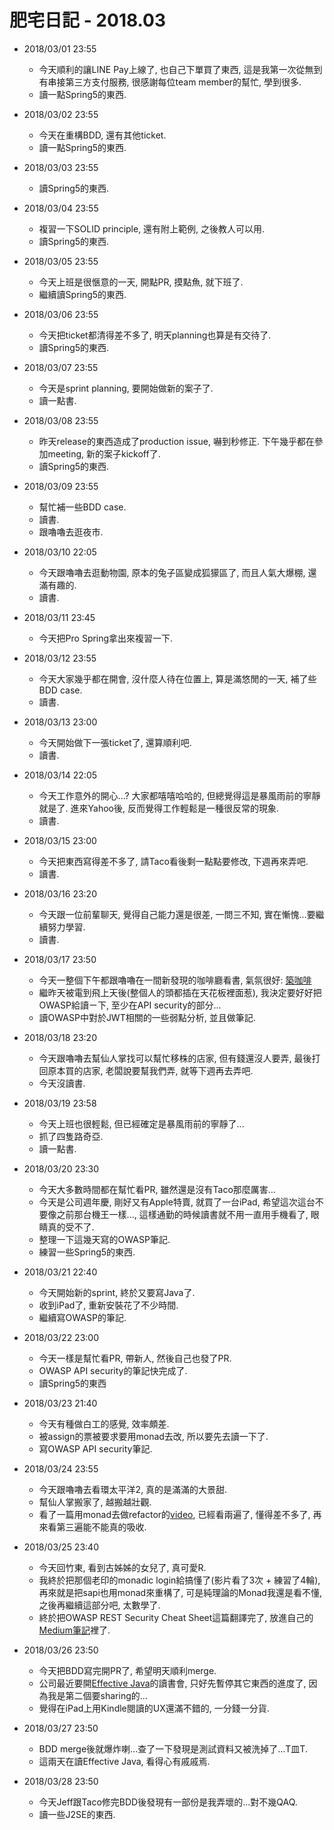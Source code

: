 # 肥宅日記 - 2018.03

* 2018/03/01 23:55
    * 今天順利的讓LINE Pay上線了, 也自己下單買了東西, 這是我第一次從無到有串接第三方支付服務, 很感謝每位team member的幫忙, 學到很多.
    * 讀一點Spring5的東西.

* 2018/03/02 23:55
    * 今天在重構BDD, 還有其他ticket.
    * 讀一點Spring5的東西.

* 2018/03/03 23:55
    * 讀Spring5的東西.

* 2018/03/04 23:55
    * 複習一下SOLID principle, 還有附上範例, 之後教人可以用.
    * 讀Spring5的東西.

* 2018/03/05 23:55
    * 今天上班是很愜意的一天, 開點PR, 摸點魚, 就下班了.
    * 繼續讀Spring5的東西.

* 2018/03/06 23:55
    * 今天把ticket都清得差不多了, 明天planning也算是有交待了.
    * 讀Spring5的東西.

* 2018/03/07 23:55
    * 今天是sprint planning, 要開始做新的案子了.
    * 讀一點書.

* 2018/03/08 23:55
    * 昨天release的東西造成了production issue, 嚇到秒修正. 下午幾乎都在參加meeting, 新的案子kickoff了.
    * 讀Spring5的東西.

* 2018/03/09 23:55
    * 幫忙補一些BDD case.
    * 讀書.
    * 跟嚕嚕去逛夜市.

* 2018/03/10 22:05
    * 今天跟嚕嚕去逛動物園, 原本的兔子區變成狐獴區了, 而且人氣大爆棚, 還滿有趣的.
    * 讀書.

* 2018/03/11 23:45
    * 今天把Pro Spring拿出來複習一下.

* 2018/03/12 23:55
    * 今天大家幾乎都在開會, 沒什麼人待在位置上, 算是滿悠閒的一天, 補了些BDD case.
    * 讀書.

* 2018/03/13 23:00
    * 今天開始做下一張ticket了, 還算順利吧.
    * 讀書.

* 2018/03/14 22:05
    * 今天工作意外的開心...? 大家都嘻嘻哈哈的, 但總覺得這是暴風雨前的寧靜就是了. 進來Yahoo後, 反而覺得工作輕鬆是一種很反常的現象.
    * 讀書.

* 2018/03/15 23:00
    * 今天把東西寫得差不多了, 請Taco看後剩一點點要修改, 下週再來弄吧.
    * 讀書.

* 2018/03/16 23:20
    * 今天跟一位前輩聊天, 覺得自己能力還是很差, 一問三不知, 實在慚愧...要繼續努力學習.
    * 讀書.

* 2018/03/17 23:50
    * 今天一整個下午都跟嚕嚕在一間新發現的咖啡廳看書, 氣氛很好: [築咖啡](http://www.zhucoffee.com/)
    * 繼昨天被電到飛上天後(整個人的頭都插在天花板裡面惹), 我決定要好好把OWASP給讀ㄧ下, 至少在API security的部分...
    * 讀OWASP中對於JWT相關的一些弱點分析, 並且做筆記.

* 2018/03/18 23:20
    * 今天跟嚕嚕去幫仙人掌找可以幫忙移株的店家, 但有錢還沒人要弄, 最後打回原本買的店家, 老闆說要幫我們弄, 就等下週再去弄吧.
    * 今天沒讀書.

* 2018/03/19 23:58
    * 今天上班也很輕鬆, 但已經確定是暴風雨前的寧靜了...
    * 抓了四隻路奇亞.
    * 讀一點書.

* 2018/03/20 23:30
    * 今天大多數時間都在幫忙看PR, 雖然還是沒有Taco那麼厲害...
    * 今天是公司週年慶, 剛好又有Apple特賣, 就買了一台iPad, 希望這次這台不要像之前那台機王一樣..., 這樣通勤的時候讀書就不用一直用手機看了, 眼睛真的受不了.
    * 整理一下這幾天寫的OWASP筆記.
    * 練習一些Spring5的東西.

* 2018/03/21 22:40
    * 今天開始新的sprint, 終於又要寫Java了.
    * 收到iPad了, 重新安裝花了不少時間.
    * 繼續寫OWASP的筆記.

* 2018/03/22 23:00
    * 今天一樣是幫忙看PR, 帶新人, 然後自己也發了PR.
    * OWASP API security的筆記快完成了.
    * 讀Spring5的東西

* 2018/03/23 21:40
    * 今天有種做白工的感覺, 效率頗差.
    * 被assign的票被要求要用monad去改, 所以要先去讀一下了.
    * 寫OWASP API security筆記.

* 2018/03/24 23:55
    * 今天跟嚕嚕去看環太平洋2, 真的是滿滿的大景甜.
    * 幫仙人掌搬家了, 越搬越壯觀.
    * 看了一篇用monad去做refactor的[video](https://www.youtube.com/watch?v=_ykDhFYRaQ8&t=203s), 已經看兩遍了, 懂得差不多了, 再來看第三遍能不能真的吸收.

* 2018/03/25 23:40
    * 今天回竹東, 看到古姊姊的女兒了, 真可愛R.
    * 我終於把那個老印的monadic login給搞懂了(影片看了3次 + 練習了4輪), 再來就是把sapi也用monad來重構了, 可是純理論的Monad我還是看不懂, 之後再繼續這部分吧, 太數學了.
    * 終於把OWASP REST Security Cheat Sheet這篇翻譯完了, 放進自己的[Medium筆記](https://medium.com/@clu1022/owasp-rest-security-cheat-sheet-ccab1c29ec99)裡了.

* 2018/03/26 23:50
    * 今天把BDD寫完開PR了, 希望明天順利merge.
    * 公司最近要開[Effective Java](https://www.amazon.com/Effective-Java-3rd-Joshua-Bloch/dp/0134685997/ref=mt_paperback?_encoding=UTF8&me=)的讀書會, 只好先暫停其它東西的進度了, 因為我是第二個要sharing的...
    * 覺得在iPad上用Kindle閱讀的UX還滿不錯的, 一分錢一分貨.

* 2018/03/27 23:50
    * BDD merge後就爆炸喇...查了一下發現是測試資料又被洗掉了...T皿T.
    * 這兩天在讀Effective Java, 看得心有戚戚焉.

* 2018/03/28 23:50
    * 今天Jeff跟Taco修完BDD後發現有一部份是我弄壞的...對不幾QAQ.
    * 讀一些J2SE的東西.
